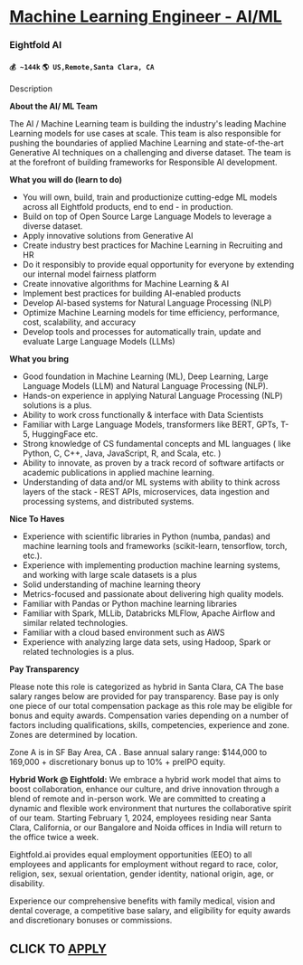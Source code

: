 # [Machine Learning Engineer - AI/ML](https://www.remotewlb.com/apply/machine-learning-engineer-ai-ml)  
### Eightfold AI  
#### `💰 ~144k` `🌎 US,Remote,Santa Clara, CA`  

Description

**About the AI/ ML Team**

﻿The AI / Machine Learning team is building the industry's leading Machine Learning models for use cases at scale. This team is also responsible for pushing the boundaries of applied Machine Learning and state-of-the-art Generative AI techniques on a challenging and diverse dataset. The team is at the forefront of building frameworks for Responsible AI development.

  

 **What you will do (learn to do)**

  * You will own, build, train and productionize cutting-edge ML models across all Eightfold products, end to end - in production.
  * Build on top of Open Source Large Language Models to leverage a diverse dataset. 
  * Apply innovative solutions from Generative AI
  * Create industry best practices for Machine Learning in Recruiting and HR
  * Do it responsibly to provide equal opportunity for everyone by extending our internal model fairness platform
  * Create innovative algorithms for Machine Learning & AI
  * Implement best practices for building AI-enabled products
  * Develop AI-based systems for Natural Language Processing (NLP)
  * Optimize Machine Learning models for time efficiency, performance, cost, scalability, and accuracy
  * Develop tools and processes for automatically train, update and evaluate Large Language Models (LLMs) 

**What you bring**

  * Good foundation in Machine Learning (ML), Deep Learning, Large Language Models (LLM) and Natural Language Processing (NLP). 
  * Hands-on experience in applying Natural Language Processing (NLP) solutions is a plus.
  * Ability to work cross functionally & interface with Data Scientists
  * Familiar with Large Language Models, transformers like BERT, GPTs, T-5, HuggingFace etc.
  * Strong knowledge of CS fundamental concepts and ML languages ( like Python, C, C++, Java, JavaScript, R, and Scala, etc. )
  * Ability to innovate, as proven by a track record of software artifacts or academic publications in applied machine learning.
  * Understanding of data and/or ML systems with ability to think across layers of the stack - REST APIs, microservices, data ingestion and processing systems, and distributed systems.

 **Nice To Haves**

  * Experience with scientific libraries in Python (numba, pandas) and machine learning tools and frameworks (scikit-learn, tensorflow, torch, etc.).
  * Experience with implementing production machine learning systems, and working with large scale datasets is a plus
  * Solid understanding of machine learning theory
  * Metrics-focused and passionate about delivering high quality models.
  * Familiar with Pandas or Python machine learning libraries
  * Familiar with Spark, MLLib, Databricks MLFlow, Apache Airflow and similar related technologies.
  * Familiar with a cloud based environment such as AWS
  * Experience with analyzing large data sets, using Hadoop, Spark or related technologies is a plus.

  

 **Pay Transparency**

Please note this role is categorized as hybrid in Santa Clara, CA The base salary ranges below are provided for pay transparency. Base pay is only one piece of our total compensation package as this role may be eligible for bonus and equity awards. Compensation varies depending on a number of factors including qualifications, skills, competencies, experience and zone. Zones are determined by location.

Zone A is in SF Bay Area, CA . Base annual salary range: $144,000 to 169,000 + discretionary bonus up to 10% + preIPO equity.

  

 **Hybrid Work @ Eightfold:** We embrace a hybrid work model that aims to boost collaboration, enhance our culture, and drive innovation through a blend of remote and in-person work. We are committed to creating a dynamic and flexible work environment that nurtures the collaborative spirit of our team. Starting February 1, 2024, employees residing near Santa Clara, California, or our Bangalore and Noida offices in India will return to the office twice a week.

Eightfold.ai provides equal employment opportunities (EEO) to all employees and applicants for employment without regard to race, color, religion, sex, sexual orientation, gender identity, national origin, age, or disability.

  

﻿Experience our comprehensive benefits with family medical, vision and dental coverage, a competitive base salary, and eligibility for equity awards and discretionary bonuses or commissions.

  
## CLICK TO [APPLY](https://www.remotewlb.com/apply/machine-learning-engineer-ai-ml)

